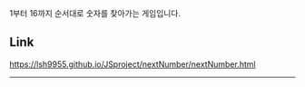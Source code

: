 1부터 16까지 순서대로 숫자를 찾아가는 게임입니다.

## Link

https://lsh9955.github.io/JSproject/nextNumber/nextNumber.html

---
